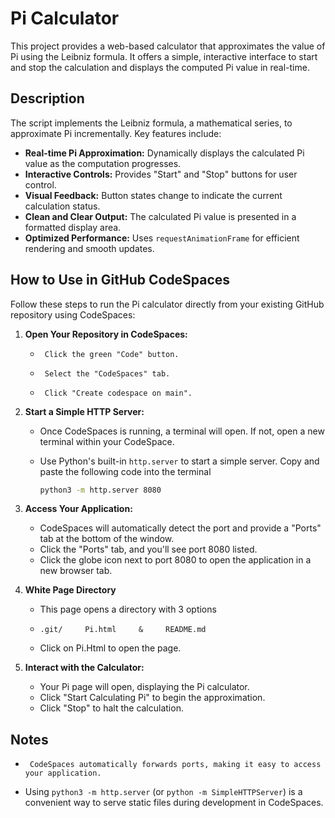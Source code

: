 # Pi Calculator

This project provides a web-based calculator that approximates the value of Pi using the Leibniz formula. It offers a simple, interactive interface to start and stop the calculation and displays the computed Pi value in real-time.

## Description

The script implements the Leibniz formula, a mathematical series, to approximate Pi incrementally. Key features include:

-   **Real-time Pi Approximation:** Dynamically displays the calculated Pi value as the computation progresses.
-   **Interactive Controls:** Provides "Start" and "Stop" buttons for user control.
-   **Visual Feedback:** Button states change to indicate the current calculation status.
-   **Clean and Clear Output:** The calculated Pi value is presented in a formatted display area.
-   **Optimized Performance:** Uses `requestAnimationFrame` for efficient rendering and smooth updates.

## How to Use in GitHub CodeSpaces 

Follow these steps to run the Pi calculator directly from your existing GitHub repository using CodeSpaces:

1.  **Open Your Repository in CodeSpaces:**
    -      Click the green "Code" button.
    -      Select the "CodeSpaces" tab.
    -      Click "Create codespace on main".

2.  **Start a Simple HTTP Server:**
    -   Once CodeSpaces is running, a terminal will open. If not, open a new terminal within your CodeSpace.
    -   Use Python's built-in `http.server` to start a simple server. Copy and paste the following code into the terminal

        ```bash
        python3 -m http.server 8080
        ```
       
3.  **Access Your Application:**
    -   CodeSpaces will automatically detect the port and provide a "Ports" tab at the bottom of the window.
    -   Click the "Ports" tab, and you'll see port 8080 listed.
    -   Click the globe icon next to port 8080 to open the application in a new browser tab.
4. **White Page Directory**    
    - This page opens a directory with 3 options
    -     .git/     Pi.html     &     README.md
    -   Click on Pi.Html to open the page.

5.  **Interact with the Calculator:**
    -   Your Pi page will open, displaying the Pi calculator.
    -   Click "Start Calculating Pi" to begin the approximation.
    -   Click "Stop" to halt the calculation.

## Notes

-      CodeSpaces automatically forwards ports, making it easy to access your application.
-   Using `python3 -m http.server` (or `python -m SimpleHTTPServer`) is a convenient way to serve static files during development in CodeSpaces.
